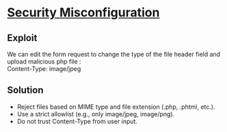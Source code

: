 # [Security Misconfiguration](https://owasp.org/Top10/A05_2021-Security_Misconfiguration/)

## Exploit

We can edit the form request to change the type of the file header field and upload malicious php file :  
Content-Type: image/jpeg

## Solution

- Reject files based on MIME type and file extension (.php, .phtml, etc.).
- Use a strict allowlist (e.g., only image/jpeg, image/png).
- Do not trust Content-Type from user input.
